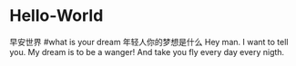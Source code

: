 # Hello-World
早安世界
#what is your dream 
年轻人你的梦想是什么
Hey man.
I want to tell you.
My dream is to be a wanger!
And take you fly every day every nigth.
